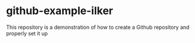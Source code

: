 # github-example-ilker
This repository is a demonstration of how to create a Github repository and properly set it up
